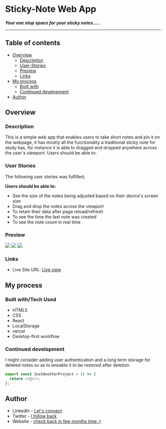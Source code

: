 # Sticky-Note Web App

**_Your one stop space for your sticky notes....._**

<hr />

## Table of contents

- [Overview](#overview)
  - [Description](#desc)
  - [User-Stories](#user__story)
  - [Preview](#preview)
  - [Links](#links)
- [My process](#my-process)
  - [Built with](#built-with)
  - [Continued development](#continued-development)
- [Author](#author)

## Overview

### Description

This is a simple web app that enables users to take short notes and pin it on the webpage, it has mostly all the functionality a traditional sticky note for study has, for instance it is able to dragged and dropped anywhere across the user's viewport.
Users should be able to:

### User Stories

The following user stories was fulfilled;

**Users should be able to:**

- See the size of the notes being adjusted based on their device's screen size
- Drag and drop the notes across the viewport
- To retain their data after page reload/refresh
- To see the time the last note was created
- To see the note count in real time

### Preview

![](images/Screenshot-1.png)
![](images/Screenshot-2.png)
![](images/Screenshot-3.png)

### Links

- Live Site URL: [Live view](https://sticky-note.vercel.app/)

## My process

### Built with/Tech Used

- HTML5
- CSS
- React
- LocalStorage
- vercel
- Desktop-first workflow

### Continued development

I might consider adding user authentication and a long term storage for deleted notes so as to eneable it to be restored after deletion

```js
export const JustAnotherProject = () => {
  return <>🎉</>;
};
```

## Author

- LinkedIn - [Let's connect](http://www.linkedin.com/in/yaya-usman-adaiza-430964192)
- Twitter - [I follow back](https://twitter.com/ylincoln222)
- Website - [check back in few months time :)]()
